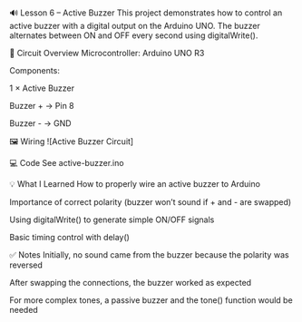 🔊 Lesson 6 – Active Buzzer
This project demonstrates how to control an active buzzer with a digital output on the Arduino UNO.
The buzzer alternates between ON and OFF every second using digitalWrite().

🔌 Circuit Overview
Microcontroller: Arduino UNO R3

Components:

1 × Active Buzzer

Buzzer + → Pin 8

Buzzer - → GND

🖼️ Wiring
![Active Buzzer Circuit]

💻 Code
See active-buzzer.ino

💡 What I Learned
How to properly wire an active buzzer to Arduino

Importance of correct polarity (buzzer won’t sound if + and - are swapped)

Using digitalWrite() to generate simple ON/OFF signals

Basic timing control with delay()

✅ Notes
Initially, no sound came from the buzzer because the polarity was reversed

After swapping the connections, the buzzer worked as expected

For more complex tones, a passive buzzer and the tone() function would be needed

